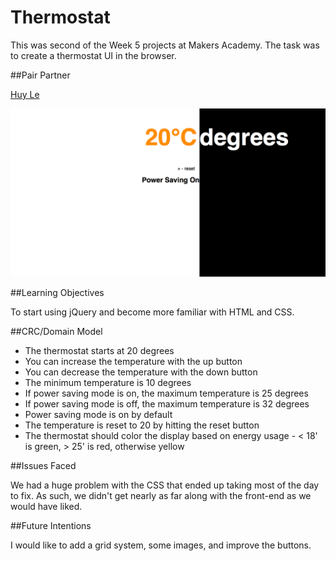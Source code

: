 # Thermostat

This was second of the Week 5 projects at Makers Academy. The task was to create a thermostat UI in the browser.

##Pair Partner

[Huy Le](github.com/tekhuy)

![screenshot](./ScreenShot.png)

##Learning Objectives

To start using jQuery and become more familiar with HTML and CSS.

##CRC/Domain Model

* The thermostat starts at 20 degrees
* You can increase the temperature with the up button
* You can decrease the temperature with the down button
* The minimum temperature is 10 degrees
* If power saving mode is on, the maximum temperature is 25 degrees
* If power saving mode is off, the maximum temperature is 32 degrees
* Power saving mode is on by default
* The temperature is reset to 20 by hitting the reset button
* The thermostat should color the display based on energy usage - < 18' is green, > 25' is red, otherwise yellow

##Issues Faced

We had a huge problem with the CSS that ended up taking most of the day to fix. As such, we didn't get nearly as far along with the front-end as we would have liked.

##Future Intentions

I would like to add a grid system, some images, and improve the buttons.
